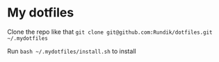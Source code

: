 # My dotfiles

Clone the repo like that ```git clone git@github.com:Rundik/dotfiles.git ~/.mydotfiles```

Run ```bash ~/.mydotfiles/install.sh``` to install
